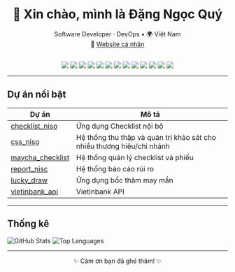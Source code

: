 <div align="center">

# 👋 Xin chào, mình là **Đặng Ngọc Quý**

Software Developer · DevOps • 🌍 Việt Nam  
🔗 <a href="http://dangngocquy.id.vn" target="_blank" rel="noopener noreferrer">Website cá nhân</a>

<br/>

<img src="https://img.shields.io/badge/JavaScript-F7DF1E?logo=javascript&logoColor=000" />
<img src="https://img.shields.io/badge/Node.js-339933?logo=node.js&logoColor=fff" />
<img src="https://img.shields.io/badge/React-61DAFB?logo=react&logoColor=000" />
<img src="https://img.shields.io/badge/Python-3776AB?logo=python&logoColor=fff" />
<img src="https://img.shields.io/badge/Nginx-009639?logo=nginx&logoColor=fff" />
<img src="https://img.shields.io/badge/Ubuntu-E95420?logo=ubuntu&logoColor=fff" />
<img src="https://img.shields.io/badge/Postman-FF6C37?logo=postman&logoColor=fff" />
<img src="https://img.shields.io/badge/Firebase-FFCA28?logo=firebase&logoColor=000" />
<img src="https://img.shields.io/badge/GitHub%20Actions-2088FF?logo=github-actions&logoColor=fff" />
<img src="https://img.shields.io/badge/-Ant%20Design-0170FE?style=flat&logo=antdesign&logoColor=fff" />
<img src="https://img.shields.io/badge/-Express-000?style=flat&logo=express&logoColor=fff" />
<img src="https://img.shields.io/badge/-MongoDB-47A248?style=flat&logo=mongodb&logoColor=fff" />
<img src="https://img.shields.io/badge/-MSSQL-CC2927?style=flat&logo=microsoftsqlserver&logoColor=fff" />

</div>

---

## Dự án nổi bật

| Dự án | Mô tả |
|---|---|
| <a href="https://github.com/dangngocquy/checklist_niso" target="_blank" rel="noopener noreferrer">checklist_niso</a> | Ứng dụng Checklist nội bộ |
| <a href="https://github.com/dangngocquy/css_niso" target="_blank" rel="noopener noreferrer">css_niso</a> | Hệ thống thu thập và quản trị khảo sát cho nhiều thương hiệu/chi nhánh |
| <a href="https://github.com/dangngocquy/maych_checklist" target="_blank" rel="noopener noreferrer">maycha_checklist</a> | Hệ thống quản lý checklist và phiếu |
| <a href="https://github.com/dangngocquy/report_risc" target="_blank" rel="noopener noreferrer">report_nisc</a> | Hệ thống báo cáo rủi ro |
| <a href="https://github.com/dangngocquy/lucky_draw" target="_blank" rel="noopener noreferrer">lucky_draw</a> | Ứng dụng bốc thăm may mắn |
| <a href="https://github.com/dangngocquy/vietinbank_api" target="_blank" rel="noopener noreferrer">vietinbank_api</a> | Vietinbank API |

---

## Thống kê

![GitHub Stats](https://github-readme-stats.vercel.app/api?username=dangngocquy&show_icons=true&theme=tokyonight)
![Top Languages](https://github-readme-stats.vercel.app/api/top-langs/?username=dangngocquy&layout=compact&theme=tokyonight)

---
<div align="center">
✨ Cảm ơn bạn đã ghé thăm! ✨
</div>
